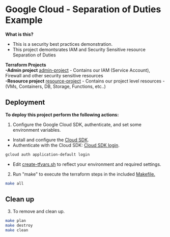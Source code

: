 # Google Cloud - Separation of Duties Example    

**What is this?**    
- This is a security best practices demonstration.   
- This project demontsrates IAM and Security Sensitive resource Separation of Duties    

**Terraform Projects**    
**-Admin project** [admin-project](./admin-project/.) - Contains our IAM (Service Account), Firewall and other security sensitive resources     
**-Resource project** [resource-project](./resource-project/.) - Contains our project level resources - (VMs, Containers, DB, Storage, Functions, etc..)
    
## Deployment    

**To deploy this project perform the following actions:**     

1. Configure the Google Cloud SDK, authenticate, and set some environment variables.    

- Install and configure the [Cloud SDK](https://cloud.google.com/sdk).   
- Authenticate with the Cloud SDK: [Cloud SDK login](https://cloud.google.com/sdk/docs/authorizing).       

```bash
gcloud auth application-default login
```    

- Edit [create-tfvars.sh](./create-tfvars.sh) to reflect your environment and required settings.    

2. Run "make" to execute the terraform steps in the included [Makefile.](./Makefile)    

```bash
make all
```
    
## Clean up    

3. To remove and clean up.    

```bash
make plan
make destroy
make clean
```    
     
